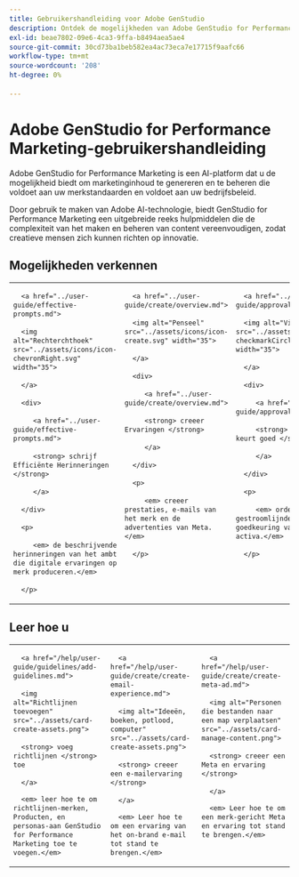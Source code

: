 ```yaml
---
title: Gebruikershandleiding voor Adobe GenStudio
description: Ontdek de mogelijkheden van Adobe GenStudio for Performance Marketing. Leer hoe u snel online middelen kunt maken, variaties kunt genereren en ervaringen kunt optimaliseren.
exl-id: beae7802-09e6-4ca3-9ffa-b8494aea5ae4
source-git-commit: 30cd73ba1beb582ea4ac73eca7e17715f9aafc66
workflow-type: tm+mt
source-wordcount: '208'
ht-degree: 0%

---
```


# Adobe GenStudio for Performance Marketing-gebruikershandleiding

Adobe GenStudio for Performance Marketing is een AI-platform dat u de mogelijkheid biedt om marketinginhoud te genereren en te beheren die voldoet aan uw merkstandaarden en voldoet aan uw bedrijfsbeleid.

Door gebruik te maken van Adobe AI-technologie, biedt GenStudio for Performance Marketing een uitgebreide reeks hulpmiddelen die de complexiteit van het maken en beheren van content vereenvoudigen, zodat creatieve mensen zich kunnen richten op innovatie.

## Mogelijkheden verkennen

<table style="table-layout:fixed">

<tr style="border: 0;">

   <td valign="top">

      <a href="../user-guide/effective-prompts.md">

      <img alt="Rechterchthoek" src="../assets/icons/icon-chevronRight.svg" width="35">

      </a>

      <div>

         <a href="../user-guide/effective-prompts.md">

         <strong> schrijf Efficiënte Herinneringen </strong>

         </a>

      </div>

      <p>

         <em> de beschrijvende herinneringen van het ambt die digitale ervaringen op merk produceren.</em>

      </p>

   </td>

   <td valign="top">

      <a href="../user-guide/create/overview.md">

      <img alt="Penseel" src="../assets/icons/icon-create.svg" width="35">

      </a>

      <div>

         <a href="../user-guide/create/overview.md">

         <strong> creeer Ervaringen </strong>

         </a>

      </div>

      <p>

         <em> creeer prestaties, e-mails van het merk en de advertenties van Meta.</em>

      </p>

   </td>

   <td valign="top">

      <a href="../user-guide/approvals/overview.md">

      <img alt="Vinkje" src="../assets/icons/icon-checkmarkCircle.svg" width="35">

      </a>

      <div>

         <a href="../user-guide/approvals/overview.md">

         <strong> Overzicht &amp; keurt goed </strong>

         </a>

      </div>

      <p>

         <em> ordent de gestroomlijnde overzicht en goedkeuring van marketing activa.</em>

      </p>

   </td>

   <td valign="top">

      <a href="../user-guide/content/overview.md">

      <img alt="Raster" src="../assets/icons/icon-images.svg" width="35">

      </a>

      <div>

         <a href="../user-guide/content/overview.md">

         <strong> beheert Inhoud </strong>

         </a>

      </div>

      <p>

         <em> vind, beheer, en hergebruik inhoud terwijl het handhaven van merkrichtlijnen.</em>

      </p>

   </td>

   <td valign="top">

      <a href="../user-guide/insights/overview.md">

      <img alt="Diagram" src="../assets/icons/icon-dataAnalytics.svg" width="35">

      </a>

      <div>

         <a href="../user-guide/insights/overview.md">

         <strong> Inzichten van de Mening </strong>

         </a>

      </div>

      <p>

         <em> analyseer de inhoudsdoeltreffendheid van betaalde media kanalen.</em>

      </p>

   </td>

</tr>

</table>

## Leer hoe u

<table style="table-layout:fixed">

<td valign="top">

   <div>

      <a href="/help/user-guide/guidelines/add-guidelines.md">

      <img alt="Richtlijnen toevoegen" src="../assets/card-create-assets.png">

      <strong> voeg richtlijnen </strong> toe

      </a>

   </div>

   <p>

      <em> leer hoe te om richtlijnen-merken, Producten, en personas-aan GenStudio for Performance Marketing toe te voegen.</em>

   </p>

</td>

<td valign="top">

   <div>

      <a href="/help/user-guide/create/create-email-experience.md">

      <img alt="Ideeën, boeken, potlood, computer" src="../assets/card-create-assets.png">

      <strong> creeer een e-mailervaring </strong>

      </a>

   </div>

   <p>

      <em> Leer hoe te om een ervaring van het on-brand e-mail tot stand te brengen.</em>

   </p>

</td>

<td valign="top">

   <div>

      <a href="/help/user-guide/create/create-meta-ad.md">

      <img alt="Personen die bestanden naar een map verplaatsen" src="../assets/card-manage-content.png">

      <strong> creeer een Meta en ervaring </strong>

      </a>

   </div>

   <p>

      <em> Leer hoe te om een merk-gericht Meta en ervaring tot stand te brengen.</em>

   </p>

</td>

</table>
